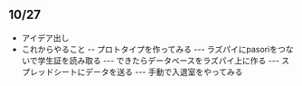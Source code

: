 
## 10/27
- アイデア出し
- これからやること
-- プロトタイプを作ってみる
--- ラズパイにpasoriをつないで学生証を読み取る
--- できたらデータベースをラズパイ上に作る
--- スプレッドシートにデータを送る
--- 手動で入退室をやってみる
